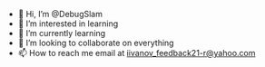 - 👋 Hi, I’m @DebugSlam
- 👀 I’m interested in learning
- 🌱 I’m currently learning 
- 💞️ I’m looking to collaborate on everything
- 📫 How to reach me email at iivanov_feedback21-r@yahoo.com

<!---
DebugSlam/DebugSlam is a ✨ special ✨ repository because its `README.md` (this file) appears on your GitHub profile.
You can click the Preview link to take a look at your changes.
--->
